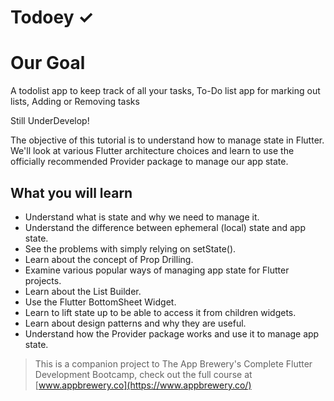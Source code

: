 
# Todoey ✓

# Our Goal
A todolist app to keep track of all your tasks, To-Do list app for marking out lists, Adding or Removing tasks


Still UnderDevelop!

The objective of this tutorial is to understand how to manage state in Flutter. We'll look at various Flutter architecture choices and learn to use the officially recommended Provider package to manage our app state.





## What you will learn

- Understand what is state and why we need to manage it.
- Understand the difference between ephemeral (local) state and app state.
- See the problems with simply relying on setState().
- Learn about the concept of Prop Drilling.
- Examine various popular ways of managing app state for Flutter projects.
- Learn about the List Builder.
- Use the Flutter BottomSheet Widget.
- Learn to lift state up to be able to access it from children widgets.
- Learn about design patterns and why they are useful.
- Understand how the Provider package works and use it to manage app state.

>This is a companion project to The App Brewery's Complete Flutter Development Bootcamp, check out the full course at [www.appbrewery.co](https://www.appbrewery.co/)


